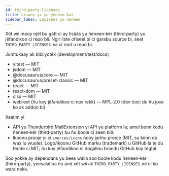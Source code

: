 ```yaml
---
id: third-party-licenses
title: Lisans yi yu yeneen-kat
sidebar_label: Layisens yu ñeneen
---
```


Xët wii mooy njël bu gàtt ci ay lisããs yu ñeneen‑kër (third‑party) yu jëfandikoo ci repo bii. Ngir
liste ofiseel bi ci garabu source bi, seet `THIRD_PARTY_LICENSES.md` ci
root u repo bi.

Jumtukaay ak bibliyoték (development/test/docs)

- vitest — MIT
- jsdom — MIT
- @docusaurus/core — MIT
- @docusaurus/preset-classic — MIT
- react — MIT
- react-dom — MIT
- clsx — MIT
- web‑ext (ñu koy jëfandikoo ci npx rekk) — MPL‑2.0 (dev tool; du ñu joxe ko ak addon bi)

Xaatim yi

- API yu Thunderbird MailExtension yi API yu platform la; amul benn kodu ñeneen‑kër (third‑party) bu ñu boole ci seen biir.
- Ikoonu prooje yi ci `sources/icons` ñooy jariñu prooje (MIT, su kenn du wax lu wuute). Logo/ikoonu GitHub marku (trademark) u GitHub la te du tëdde ci MIT; ñu koy jëfandikoo ni dogalinu brandu GitHub koy tegtal.

Soo yokke ay dépendans yu bees walla soo boole kodu ñeneen‑kër (third‑party), yeesalal ba ñu ànd xët wii ak
`THIRD_PARTY_LICENSES.md` ni ko wara nekk.
